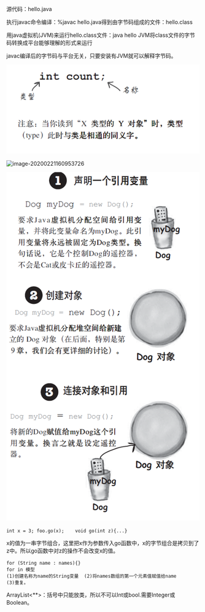 源代码：hello.java

执行javac命令编译：%javac hello.java得到由字节码组成的文件：hello.class

用java虚拟机(JVM)来运行hello.class文件：java hello   JVM将class文件的字节码转换成平台能够理解的形式来运行

javac编译后的字节码与平台无关，只要安装有JVM就可以解释字节码。

![image-20200221160212003](图片\image-20200221160212003.png)

![image-20200221160953726](C:\Users\vvv\AppData\Roaming\Typora\typora-user-images\image-20200221160953726.png)

![ ](图片\image-20200221162636762.png)

`int x = 3; foo.go(x);    void go(int z){...}`

x的值为一串字节组合，这里把x作为参数传入go函数中，x的字节组合是拷贝到了z中。所以go函数中对z的操作不会改变x的值。

```
for (String name : names){} 
for in 模型
(1)创建名称为name的String变量  (2)将names数组的第一个元素值赋值给name
(3)重复。
```



ArrayList<**>：括号中只能放类，所以不可以Int或bool.需要Integer或Boolean。